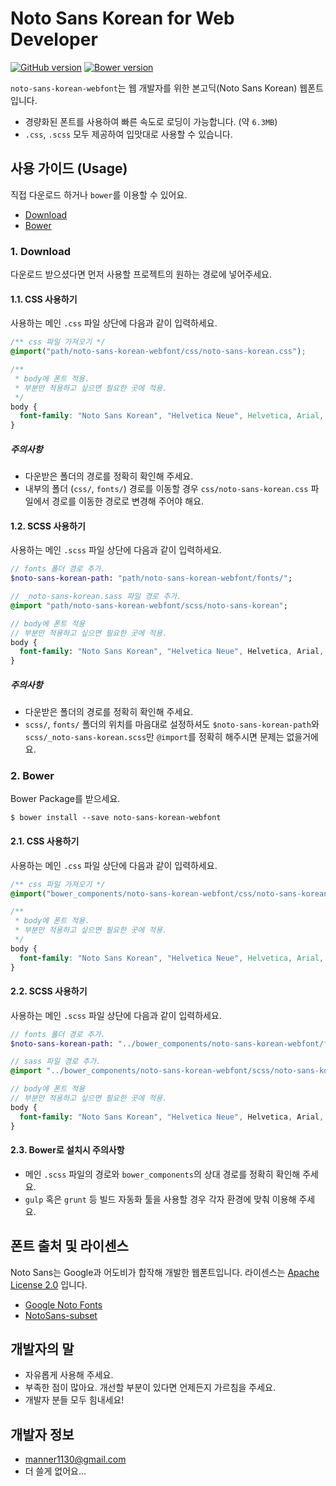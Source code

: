 # Noto Sans Korean for Web Developer

[![GitHub version](https://badge.fury.io/gh/andrewbae%2Fnoto-sans-korean-webfont.svg)](https://badge.fury.io/gh/andrewbae%2Fnoto-sans-korean-webfont)
[![Bower version](https://badge.fury.io/bo/noto-sans-korean-webfont.svg)](https://badge.fury.io/bo/noto-sans-korean-webfont)

`noto-sans-korean-webfont`는 웹 개발자를 위한 본고딕(Noto Sans Korean) 웹폰트 입니다.
- 경량화된 폰트를 사용하여 빠른 속도로 로딩이 가능합니다. (약 `6.3MB`)
- `.css`, `.scss` 모두 제공하여 입맛대로 사용할 수 있습니다.

## 사용 가이드 (Usage)

직접 다운로드 하거나 `bower`를 이용할 수 있어요.

* [Download](#1-download)
* [Bower](#2-bower)

### 1. Download

다운로드 받으셨다면 먼저 사용할 프로젝트의 원하는 경로에 넣어주세요.

#### 1.1. CSS 사용하기

사용하는 메인 `.css` 파일 상단에 다음과 같이 입력하세요.

```css
/** css 파일 가져오기 */
@import("path/noto-sans-korean-webfont/css/noto-sans-korean.css");

/**
 * body에 폰트 적용.
 * 부분만 적용하고 싶으면 필요한 곳에 적용.
 */
body {
  font-family: "Noto Sans Korean", "Helvetica Neue", Helvetica, Arial, sans-serif;
}
```

##### 주의사항

- 다운받은 폴더의 경로를 정확히 확인해 주세요.
- 내부의 폴더 (`css/`, `fonts/`) 경로를 이동할 경우  `css/noto-sans-korean.css` 파일에서 경로를 이동한 경로로 변경해 주어야 해요.

#### 1.2. SCSS 사용하기

사용하는 메인 `.scss` 파일 상단에 다음과 같이 입력하세요.

```sass
// fonts 폴더 경로 추가.
$noto-sans-korean-path: "path/noto-sans-korean-webfont/fonts/";

// _noto-sans-korean.sass 파일 경로 추가.
@import "path/noto-sans-korean-webfont/scss/noto-sans-korean";

// body에 폰트 적용
// 부분만 적용하고 싶으면 필요한 곳에 적용.
body {
  font-family: "Noto Sans Korean", "Helvetica Neue", Helvetica, Arial, sans-serif;
}
```

##### 주의사항

- 다운받은 폴더의 경로를 정확히 확인해 주세요.
- `scss/`, `fonts/` 폴더의 위치를 마음대로 설정하셔도 `$noto-sans-korean-path`와 `scss/_noto-sans-korean.scss`만 `@import`를 정확히 해주시면 문제는 없을거에요.

### 2. Bower

Bower Package를 받으세요.

```console
$ bower install --save noto-sans-korean-webfont
```

#### 2.1. CSS 사용하기

사용하는 메인 `.css` 파일 상단에 다음과 같이 입력하세요.

```css
/** css 파일 가져오기 */
@import("bower_components/noto-sans-korean-webfont/css/noto-sans-korean.css");

/**
 * body에 폰트 적용.
 * 부분만 적용하고 싶으면 필요한 곳에 적용.
 */
body {
  font-family: "Noto Sans Korean", "Helvetica Neue", Helvetica, Arial, sans-serif;
}
```

#### 2.2. SCSS 사용하기

사용하는 메인 `.scss` 파일 상단에 다음과 같이 입력하세요.

```sass
// fonts 폴더 경로 추가.
$noto-sans-korean-path: "../bower_components/noto-sans-korean-webfont/fonts/";

// sass 파일 경로 추가.
@import "../bower_components/noto-sans-korean-webfont/scss/noto-sans-korean";

// body에 폰트 적용
// 부분만 적용하고 싶으면 필요한 곳에 적용.
body {
  font-family: "Noto Sans Korean", "Helvetica Neue", Helvetica, Arial, sans-serif;
}
```

#### 2.3. Bower로 설치시 주의사항
- 메인 `.scss` 파일의 경로와 `bower_components`의 상대 경로를 정확히 확인해 주세요.
- `gulp` 혹은 `grunt` 등 빌드 자동화 툴을 사용할 경우 각자 환경에 맞춰 이용해 주세요.

## 폰트 출처 및 라이센스
Noto Sans는 Google과 어도비가 합작해 개발한 웹폰트입니다. 라이센스는 [Apache License 2.0](http://www.apache.org/licenses/LICENSE-2.0.html) 입니다.
- [Google Noto Fonts](https://www.google.com/get/noto/#/)
- [NotoSans-subset](https://github.com/UYEONG/NotoSans-subset)

## 개발자의 말
- 자유롭게 사용해 주세요.
- 부족한 점이 많아요. 개선할 부분이 있다면 언제든지 가르침을 주세요.
- 개발자 분들 모두 힘내세요!

## 개발자 정보
- [manner1130@gmail.com](mailto:manner1130@gmail.com)
- 더 쓸게 없어요...
